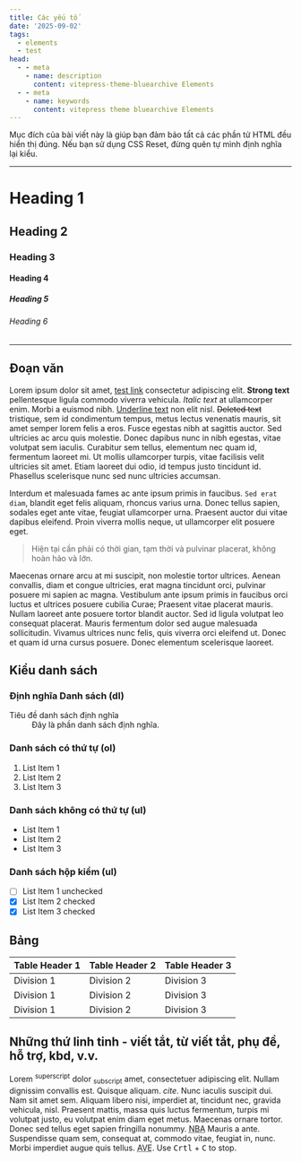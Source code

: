 ```yaml
---
title: Các yếu tố
date: '2025-09-02'
tags:
  - elements
  - test
head:
  - - meta
    - name: description
      content: vitepress-theme-bluearchive Elements
  - - meta
    - name: keywords
      content: vitepress theme bluearchive Elements
---
```


Mục đích của bài viết này là giúp bạn đảm bảo tất cả các phần tử HTML đều hiển thị đúng. Nếu bạn sử dụng CSS Reset, đừng quên tự mình định nghĩa lại kiểu.

---

# Heading 1

## Heading 2

### Heading 3

#### Heading 4

##### Heading 5

###### Heading 6

---

## Đoạn văn

Lorem ipsum dolor sit amet, [test link]() consectetur adipiscing elit. **Strong text** pellentesque ligula commodo viverra vehicula. _Italic text_ at ullamcorper enim. Morbi a euismod nibh. <u>Underline text</u> non elit nisl. ~~Deleted text~~ tristique, sem id condimentum tempus, metus lectus venenatis mauris, sit amet semper lorem felis a eros. Fusce egestas nibh at sagittis auctor. Sed ultricies ac arcu quis molestie. Donec dapibus nunc in nibh egestas, vitae volutpat sem iaculis. Curabitur sem tellus, elementum nec quam id, fermentum laoreet mi. Ut mollis ullamcorper turpis, vitae facilisis velit ultricies sit amet. Etiam laoreet dui odio, id tempus justo tincidunt id. Phasellus scelerisque nunc sed nunc ultricies accumsan.

Interdum et malesuada fames ac ante ipsum primis in faucibus. `Sed erat diam`, blandit eget felis aliquam, rhoncus varius urna. Donec tellus sapien, sodales eget ante vitae, feugiat ullamcorper urna. Praesent auctor dui vitae dapibus eleifend. Proin viverra mollis neque, ut ullamcorper elit posuere eget.

> Hiện tại cần phải có thời gian, tạm thời và pulvinar placerat, không hoàn hảo và lớn.

Maecenas ornare arcu at mi suscipit, non molestie tortor ultrices. Aenean convallis, diam et congue ultricies, erat magna tincidunt orci, pulvinar posuere mi sapien ac magna. Vestibulum ante ipsum primis in faucibus orci luctus et ultrices posuere cubilia Curae; Praesent vitae placerat mauris. Nullam laoreet ante posuere tortor blandit auctor. Sed id ligula volutpat leo consequat placerat. Mauris fermentum dolor sed augue malesuada sollicitudin. Vivamus ultrices nunc felis, quis viverra orci eleifend ut. Donec et quam id urna cursus posuere. Donec elementum scelerisque laoreet.

## Kiểu danh sách

### Định nghĩa Danh sách (dl)

<dl><dt>Tiêu đề danh sách định nghĩa</dt><dd>Đây là phần danh sách định nghĩa.</dd></dl>

### Danh sách có thứ tự (ol)

1. List Item 1
2. List Item 2
3. List Item 3

### Danh sách không có thứ tự (ul)

- List Item 1
- List Item 2
- List Item 3

### Danh sách hộp kiểm (ul)

- [ ] List Item 1 unchecked
- [x] List Item 2 checked
- [x] List Item 3 checked

## Bảng

| Table Header 1 | Table Header 2 | Table Header 3 |
| -------------- | -------------- | -------------- |
| Division 1     | Division 2     | Division 3     |
| Division 1     | Division 2     | Division 3     |
| Division 1     | Division 2     | Division 3     |

## Những thứ linh tinh - viết tắt, từ viết tắt, phụ đề, hỗ trợ, kbd, v.v.

Lorem <sup>superscript</sup> dolor <sub>subscript</sub> amet, consectetuer adipiscing elit. Nullam dignissim convallis est. Quisque aliquam. <cite>cite</cite>. Nunc iaculis suscipit dui. Nam sit amet sem. Aliquam libero nisi, imperdiet at, tincidunt nec, gravida vehicula, nisl. Praesent mattis, massa quis luctus fermentum, turpis mi volutpat justo, eu volutpat enim diam eget metus. Maecenas ornare tortor. Donec sed tellus eget sapien fringilla nonummy. <acronym title="National Basketball Association">NBA</acronym> Mauris a ante. Suspendisse quam sem, consequat at, commodo vitae, feugiat in, nunc. Morbi imperdiet augue quis tellus. <abbr title="Avenue">AVE</abbr>. Use <kbd>Crtl</kbd> + <kbd>C</kbd> to stop.

